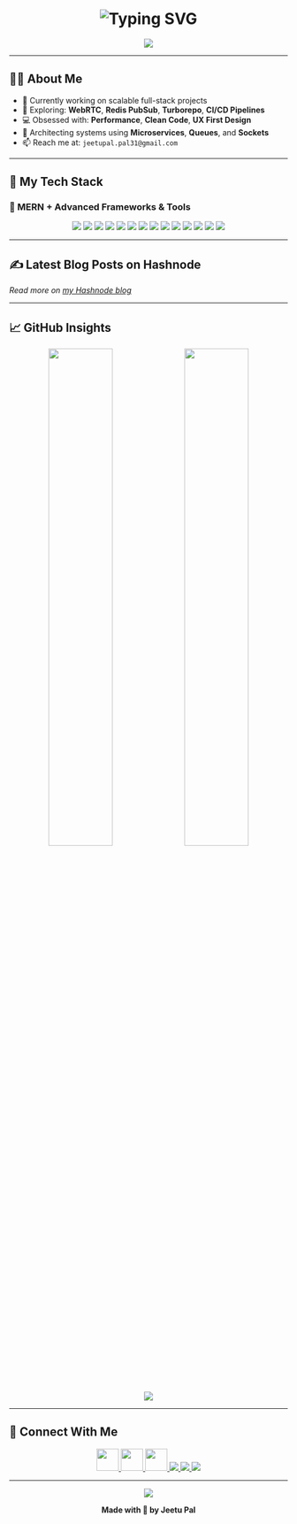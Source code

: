 <!-- Animated Typing Header -->
<h1 align="center">
  <img src="https://readme-typing-svg.demolab.com?font=Fira+Code&weight=500&size=25&pause=1000&color=3FFFA3&center=true&vCenter=true&width=800&lines=Hi+%F0%9F%91%8B%2C+I'm+Jeetu+Pal;Full+Stack+Developer+%7C+MERN+%7C+Next.js+%7C+Redis+%7C+Docker;Building+Fast%2C+Scalable+and+Beautiful+Apps;Let's+Connect+%F0%9F%9A%80" alt="Typing SVG" />
</h1>

<p align="center">
  <img src="https://capsule-render.vercel.app/api?type=waving&color=0:0d1117,100:1DB954&height=150&section=header&text=Welcome%20to%20My%20GitHub!&fontColor=ffffff&fontSize=40&fontAlignY=35" />
</p>

---

## 👨‍💻 About Me

- 🔭 Currently working on scalable full-stack projects  
- 🧠 Exploring: **WebRTC**, **Redis PubSub**, **Turborepo**, **CI/CD Pipelines**  
- 💻 Obsessed with: **Performance**, **Clean Code**, **UX First Design**  
- 🧩 Architecting systems using **Microservices**, **Queues**, and **Sockets**  
- 📫 Reach me at: `jeetupal.pal31@gmail.com`

---

## 🧰 My Tech Stack

### 🚀 MERN + Advanced Frameworks & Tools

<p align="center">
  <img src="https://img.shields.io/badge/MongoDB-4EA94B?style=for-the-badge&logo=mongodb&logoColor=white"/>
  <img src="https://img.shields.io/badge/Express-000000?style=for-the-badge&logo=express&logoColor=white"/>
  <img src="https://img.shields.io/badge/React-61DAFB?style=for-the-badge&logo=react&logoColor=black"/>
  <img src="https://img.shields.io/badge/Node.js-339933?style=for-the-badge&logo=node.js&logoColor=white"/>
  <img src="https://img.shields.io/badge/Next.js-000000?style=for-the-badge&logo=next.js&logoColor=white"/>
  <img src="https://img.shields.io/badge/TailwindCSS-38B2AC?style=for-the-badge&logo=tailwind-css&logoColor=white"/>
  <img src="https://img.shields.io/badge/Prisma-2D3748?style=for-the-badge&logo=prisma&logoColor=white"/>
  <img src="https://img.shields.io/badge/Redis-DC382D?style=for-the-badge&logo=redis&logoColor=white"/>
  <img src="https://img.shields.io/badge/WebRTC-333333?style=for-the-badge&logo=webrtc&logoColor=white"/>
  <img src="https://img.shields.io/badge/Docker-2496ED?style=for-the-badge&logo=docker&logoColor=white"/>
  <img src="https://img.shields.io/badge/Turborepo-000000?style=for-the-badge&logo=vercel&logoColor=white"/>
  <img src="https://img.shields.io/badge/CI/CD-0A0A0A?style=for-the-badge&logo=githubactions&logoColor=white"/>
  <img src="https://img.shields.io/badge/Socket.io-010101?style=for-the-badge&logo=socket.io&logoColor=white"/>
  <img src="https://img.shields.io/badge/Recoil-3578E5?style=for-the-badge&logo=recoil&logoColor=white"/>
</p>

---

## ✍️ Latest Blog Posts on Hashnode

<!-- BLOG-POST-LIST:START -->
<!-- BLOG-POST-LIST:END -->

_Read more on [my Hashnode blog](https://https://hashnode.com/@jeetupal31)_

---

## 📈 GitHub Insights

<p align="center">
  <img src="https://github-readme-stats.vercel.app/api?username=jeetupalhub&show_icons=true&theme=tokyonight&border_radius=12" width="48%" />
  <img src="https://github-readme-stats.vercel.app/api/top-langs/?username=jeetupalhub&layout=compact&theme=tokyonight&border_radius=12" width="48%" />
</p>

<p align="center">
  <img src="https://github-readme-streak-stats.herokuapp.com/?user=jeetupalhub&theme=tokyonight&hide_border=false&border_radius=12" />
</p>

---

## 🔗 Connect With Me

<p align="center">
  <a href="https://linkedin.com/in/jeetu-pal-683ba72a0" target="_blank">
    <img src="https://skillicons.dev/icons?i=linkedin" width="40" />
  </a>
  <a href="https://github.com/JeetuPalhub" target="_blank">
    <img src="https://skillicons.dev/icons?i=github" width="40" />
  </a>
  <a href="https://x.com/Jeetupal31" target="_blank">
    <img src="https://skillicons.dev/icons?i=twitter" width="40" />
  </a>
  <a href="https://peerlist.io/jeetupal31" target="_blank">
    <img src="https://img.shields.io/badge/Peerlist-%2300C853?style=for-the-badge&logo=peerlist&logoColor=white" />
  </a>
  <a href="mailto:jeetupal.pal31@gmail.com">
    <img src="https://img.shields.io/badge/Gmail-D14836?style=for-the-badge&logo=gmail&logoColor=white" />
  </a>
  <a href="https://discord.com/users/1202345957216231446" target="_blank">
    <img src="https://img.shields.io/badge/Discord-%237289DA?style=for-the-badge&logo=discord&logoColor=white" />
  </a>
</p>

---

<p align="center">
  <img src="https://capsule-render.vercel.app/api?type=waving&color=0:1DB954,100:0d1117&height=120&section=footer" />
</p>

<p align="center">
  <b>Made with 💖 by Jeetu Pal</b>
</p>
